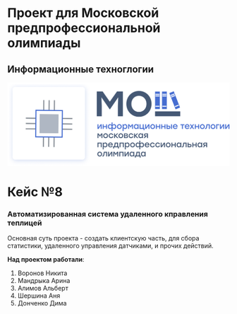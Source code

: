 # **Проект для Московской предпрофессиональной олимпиады**
## Информационные техноглогии

![image](/icon/olimpiada-predprof.png)

# Кейс №8 
### Автоматизированная система удаленного кправления теплицей

Основная суть проекта - создать клиентскую часть, для сбора статистики, удаленного управления датчиками, и прочих действий.

**Над проектом работали**: 
1. Воронов Никита
2. Мандрыка Арина
3. Алимов Альберт
4. Шершина Аня
5. Донченко Дима
